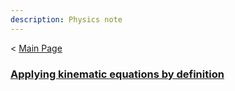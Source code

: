 ```yaml
---
description: Physics note
---
```

< [Main Page](https://enginebeast.github.io/)

### [Applying kinematic equations by definition](https://enginebeast.github.io/2025/09/22/apply_kinematic.html)
